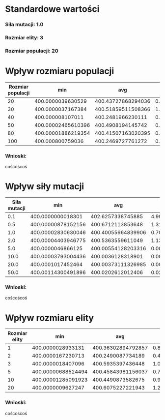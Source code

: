 # Standardowe wartości
### Siła mutacji: 1.0
### Rozmiar elity: 3
### Rozmiar populacji: 20


# Wpływ rozmiaru populacji

| Rozmiar populacji | min                | avg                | stdev               | max                |
| ----------------- | ------------------ | ------------------ | ------------------- | ------------------ |
| 20                | 400.0000039630529  | 400.43727868294036 | 0.8099549978277337  | 403.7005746618839  |
| 30                | 400.0000037167384  | 400.51859511508366 | 1.0013928260164544  | 404.82597702931645 |
| 40                | 400.000008107011   | 400.2481966230111  | 0.31958434154907955 | 401.02134768485195 |
| 50                | 400.00002465610396 | 400.4908194145742  | 0.5912018769841493  | 401.83095895450265 |
| 80                | 400.00001886219354 | 400.41507163020395 | 0.6104082889157303  | 402.5623245083767  |
| 100               | 400.000800759036   | 400.2469727761272  | 0.5117189595569769  | 402.5960174028379  |

### Wnioski:
coścoścoś

# Wpływ siły mutacji

| Siła mutacji | min                | avg                | stdev                 | max                |
| ------------ | ------------------ | ------------------ | --------------------- | ------------------ |
| 0.1          | 400.0000000018301  | 402.6257338745885  | 4.993767109444848     | 418.6783902934824  |
| 0.5          | 400.00000878152156 | 400.6712113853648  | 1.3117030090030188    | 404.45611512951183 |
| 1.0          | 400.00002830630046 | 400.40055664839906 | 0.7055700530624679    | 402.60965232343074 |
| 2.0          | 400.00004403946775 | 400.5363559611049  | 1.1309820052365396    | 403.9565771999359  |
| 5.0          | 400.0000046866125  | 400.00554128203316 | 0.009012559705050075  | 400.0313433257436  |
| 10.0         | 400.00003793004436 | 400.0036128318901  | 0.003770367562046989  | 400.01559186635455 |
| 20.0         | 400.0001017452464  | 400.00373111326985 | 0.0036878438282086107 | 400.0177289604283  |
| 50.0         | 400.00114300491896 | 400.0202612012406  | 0.020407243417914608  | 400.06102909275677 |

### Wnioski:
coścoścoś

# Wpływ rozmiaru elity

| Rozmiar elity | min                | avg                | stdev               | max                |
| ------------- | ------------------ | ------------------ | ------------------- | ------------------ |
| 1             | 400.0000028933131  | 400.36302894792857 | 0.8766169696425433  | 403.4151966613631  |
| 2             | 400.0000167230713  | 400.2490087734189  | 0.43197287050398264 | 402.0242791690449  |
| 3             | 400.0000018407096  | 400.5935397436448  | 1.0972980182324832  | 403.49754824135914 |
| 5             | 400.00000688524494 | 400.45843981156037 | 0.7416985210540733  | 402.42212168213376 |
| 10            | 400.00001285091923 | 400.4490873582675  | 0.9599040021025093  | 404.27814567496677 |
| 20            | 400.0000009627247  | 400.6075227221943  | 1.293649024854031   | 405.4304823508605  |

### Wnioski:
coścoścoś